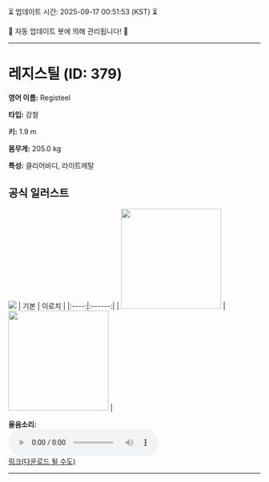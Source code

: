 
⏳ 업데이트 시간: 2025-09-17 00:51:53 (KST) ⏳

🤖 자동 업데이트 봇에 의해 관리됩니다! 🤖

---

# 레지스틸 (ID: 379)
**영어 이름:** Registeel

**타입:** 강철

**키:** 1.9 m

**몸무게:** 205.0 kg

**특성:** 클리어바디, 라이트메탈

## 공식 일러스트
![](https://raw.githubusercontent.com/PokeAPI/sprites/master/sprites/pokemon/other/official-artwork/379.png)
| 기본 | 이로치 |
|:----:|:------:|
| <img src="http://play.pokemonshowdown.com/sprites/ani/registeel.gif" width="200"> | <img src="http://play.pokemonshowdown.com/sprites/ani-shiny/registeel.gif" width="200"> |

**울음소리:**<br><audio controls src="https://raw.githubusercontent.com/PokeAPI/cries/main/cries/pokemon/latest/379.ogg"></audio><br> [링크(다운로드 될 수도)](https://raw.githubusercontent.com/PokeAPI/cries/main/cries/pokemon/latest/379.ogg)


---
